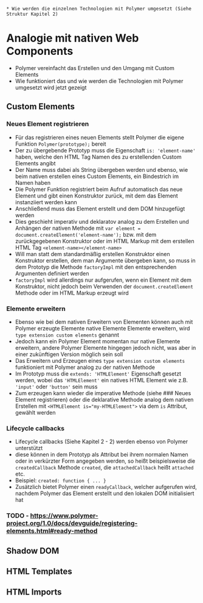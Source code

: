 
    * Wie werden die einzelnen Technologien mit Polymer umgesetzt (Siehe Struktur Kapitel 2)

# Analogie mit nativen Web Components

- Polymer vereinfacht das Erstellen und den Umgang mit Custom Elements
- Wie funktioniert das und wie werden die Technologien mit Polymer umgesetzt wird jetzt gezeigt


## Custom Elements


### Neues Element registrieren

- Für das registrieren eines neuen Elements stellt Polymer die eigene Funktion `Polymer(prototype);` bereit
- Der zu übergebende Prototyp muss die Eigenschaft `is: 'element-name'` haben, welche den HTML Tag Namen des zu erstellenden Custom Elements angibt
- Der Name muss dabei als String übergeben werden und ebenso, wie beim nativen erstellen eines Custom Elements, ein Bindestrich im Namen haben
- Die Polymer Funktion registriert beim Aufruf automatisch das neue Element und gibt einen Konstruktor zurück, mit dem das Element instanziiert werden kann
- Anschließend muss das Element erstellt und dem DOM hinzugefügt werden
- Dies geschieht imperativ und deklaratov analog zu dem Erstellen und Anhängen der nativen Methode mit `var element = document.createElement('element-name');` bzw. mit dem zurückgegebenen Konstruktor oder im HTML Markup mit dem erstellen HTML Tag `<element-name></element-name>`
- Will man statt dem standardmäßig erstellen Konstruktor einen Konstruktor erstellen, dem man Argumente übergeben kann, so muss in dem Prototyp die Methode `factoryImpl` mit den entsprechenden Argumenten definiert werden
- `factoryImpl` wird allerdings nur aufgerufen, wenn ein Element mit dem Konstruktor, nicht jedoch beim Verwenden der `document.createElement` Methode oder im HTML Markup erzeugt wird


### Elemente erweitern

- Ebenso wie bei dem nativen Erweitern von Elementen können auch mit Polymer erzeugte Elemente native Elemente Elemente erweitern, wird `type extension custom elements` genannt
- Jedoch kann ein Polymer Element momentan nur native Elemente erweitern, andere Polymer Elemente hingegen jedoch nicht, was aber in einer zukünftigen Version möglich sein soll
- Das Erweitern und Erzeugen eines `type extension custom elements` funktioniert mit Polymer analog zu der nativen Methode
- Im Prototyp muss die `extends: 'HTMLElement'` Eigenschaft gesetzt werden, wobei das `'HTMLElement'` ein natives HTML Element wie z.B. `'input'` oder `'button'` sein muss
- Zum erzeugen kann wieder die imperative Methode (siehe ### Neues Element registrieren) oder die deklarative Methode analog dem nativen Erstellen mit `<HTMLElement is="my-HTMLElement">` via dem `is` Attribut, gewählt werden


### Lifecycle callbacks

- Lifecycle callbacks (Siehe Kapitel 2 - 2) werden ebenso von Polymer unterstützt
- diese können in dem Prototyp als Attribut bei ihrem normalen Namen oder in verkürzter Form angegeben werden, so heißt beispielsweise die `createdCallback` Methode `created`, die `attachedCallback` heißt `attached` etc.
- Beispiel: `created: function { ... }`
- Zusätzlich bietet Polymer einen `readyCallback`, welcher aufgerufen wird, nachdem Polymer das Element erstellt und den lokalen DOM initialisiert hat


### TODO - https://www.polymer-project.org/1.0/docs/devguide/registering-elements.html#ready-method


## Shadow DOM

## HTML Templates

## HTML Imports
